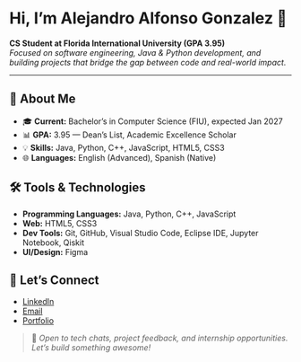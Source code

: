 # Hi, I’m Alejandro Alfonso Gonzalez 👋

**CS Student at Florida International University (GPA 3.95)**  
_Focused on software engineering, Java & Python development, and building projects that bridge the gap between code and real-world impact._

---

## 🚀 About Me

- 🎓 **Current:** Bachelor’s in Computer Science (FIU), expected Jan 2027  
- 📊 **GPA:** 3.95 — Dean’s List, Academic Excellence Scholar  
- 💡 **Skills:** Java, Python, C++, JavaScript, HTML5, CSS3  
- 🌐 **Languages:** English (Advanced), Spanish (Native)

## 🛠️ Tools & Technologies

- **Programming Languages:** Java, Python, C++, JavaScript
- **Web:** HTML5, CSS3
- **Dev Tools:** Git, GitHub, Visual Studio Code, Eclipse IDE, Jupyter Notebook, Qiskit
- **UI/Design:** Figma

## 🤝 Let’s Connect

- [LinkedIn](https://linkedin.com/in/alejandro-alfonso-gonzalez)
- [Email](mailto:alejandroalfonso4427@gmail.com)
- [Portfolio](https://aalfonsog00.github.io/)

> 💬 _Open to tech chats, project feedback, and internship opportunities.  
> Let’s build something awesome!_
